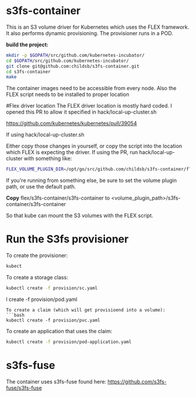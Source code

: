 # s3fs-container
This is an S3 volume driver for Kubernetes which uses the FLEX framework.  It also performs dynamic provisioning. The provisioner runs in a POD.

**build the project:**

```bash
mkdir -p $GOPATH/src/github.com/kubernetes-incubator/
cd $GOPATH/src/github.com/kubernetes-incubator/
git clone git@github.com:childsb/s3fs-container.git
cd s3fs-container
make
```
The container images need to be accessible from every node.  Also the FLEX script needs to be installed to proper location 

#Flex driver location
The FLEX driver location is mostly hard coded.  I opened this PR to allow it specified in hack/local-up-cluster.sh

https://github.com/kubernetes/kubernetes/pull/39054

If using hack/local-up-cluster.sh

Either copy those changes in yourself, or copy the script into the location which FLEX is expecting the driver.  If using the PR, run hack/local-up-cluster with something like:
```bash
FLEX_VOLUME_PLUGIN_DIR=/opt/go/src/github.com/childsb/s3fs-container/flex hack/local-up-cluster.sh
```


If you're running from something else, be sure to set the volume plugin path, or use the default path.  

**Copy** 
flex/s3fs-container/s3fs-container to <volume_plugin_path>/s3fs-container/s3fs-container

So that kube can mount the S3 volumes with the FLEX script.


# Run the S3fs provisioner

To create the provisioner:
```bash
kubect
```

To create a storage class:
```bash
kubectl create -f provision/sc.yaml
```
l create -f provision/pod.yaml
```
To create a claim (which will get provisioend into a volume):
```bash
kubectl create -f provision/pvc.yaml
```

To create an application that uses the claim:

```bash
kubectl create -f provision/pod-application.yaml
```





# s3fs-fuse
The container uses s3fs-fuse found here: https://github.com/s3fs-fuse/s3fs-fuse

